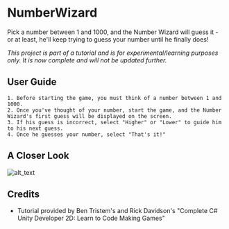 # NumberWizard
Pick a number between 1 and 1000, and the Number Wizard will guess it - or at least, he'll keep trying to guess your number until he finally does!

*This project is part of a tutorial and is for experimental/learning purposes only. It is now complete and will not be updated further.*

## User Guide
    1. Before starting the game, you must think of a number between 1 and 1000. 
    2. Once you've thought of your number, start the game, and the Number Wizard's first guess will be displayed on the screen.
    3. If his guess is incorrect, select "Higher" or "Lower" to guide him to his next guess.
    4. Once he guesses your number, select "That's it!"

## A Closer Look
![alt_text](https://github.com/pippom/NumberWizard/blob/master/Screenshots/Core_1.png)

## Credits
- Tutorial provided by Ben Tristem's and Rick Davidson's "Complete C# Unity Developer 2D: Learn to Code Making Games"
